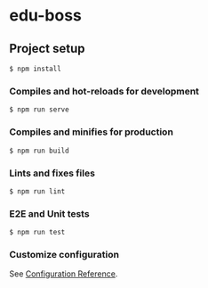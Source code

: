 # edu-boss

## Project setup

```shell
$ npm install
```

### Compiles and hot-reloads for development

```shell
$ npm run serve
```

### Compiles and minifies for production

```shell
$ npm run build
```

### Lints and fixes files

```shell
$ npm run lint
```

### E2E and Unit tests

```shell
$ npm run test
```

### Customize configuration

See [Configuration Reference](https://cli.vuejs.org/config/).

